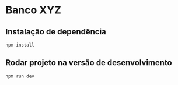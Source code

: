 # Banco XYZ

## Instalação de dependência
```
npm install
```

## Rodar projeto na versão de desenvolvimento
```
npm run dev
```
